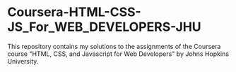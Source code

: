 # Coursera-HTML-CSS-JS_For_WEB_DEVELOPERS-JHU
This repository contains my solutions to the assignments of the Coursera course "HTML, CSS, and Javascript for Web Developers" by Johns Hopkins University.
